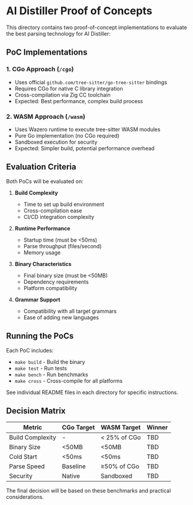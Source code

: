 # AI Distiller Proof of Concepts

This directory contains two proof-of-concept implementations to evaluate the best parsing technology for AI Distiller:

## PoC Implementations

### 1. CGo Approach (`/cgo`)
- Uses official `github.com/tree-sitter/go-tree-sitter` bindings
- Requires CGo for native C library integration
- Cross-compilation via Zig CC toolchain
- Expected: Best performance, complex build process

### 2. WASM Approach (`/wasm`)
- Uses Wazero runtime to execute tree-sitter WASM modules
- Pure Go implementation (no CGo required)
- Sandboxed execution for security
- Expected: Simpler build, potential performance overhead

## Evaluation Criteria

Both PoCs will be evaluated on:

1. **Build Complexity**
   - Time to set up build environment
   - Cross-compilation ease
   - CI/CD integration complexity

2. **Runtime Performance**
   - Startup time (must be <50ms)
   - Parse throughput (files/second)
   - Memory usage

3. **Binary Characteristics**
   - Final binary size (must be <50MB)
   - Dependency requirements
   - Platform compatibility

4. **Grammar Support**
   - Compatibility with all target grammars
   - Ease of adding new languages

## Running the PoCs

Each PoC includes:
- `make build` - Build the binary
- `make test` - Run tests
- `make bench` - Run benchmarks
- `make cross` - Cross-compile for all platforms

See individual README files in each directory for specific instructions.

## Decision Matrix

| Metric | CGo Target | WASM Target | Winner |
|--------|-----------|-------------|---------|
| Build Complexity | - | < 25% of CGo | TBD |
| Binary Size | <50MB | <50MB | TBD |
| Cold Start | <50ms | <50ms | TBD |
| Parse Speed | Baseline | ≥50% of CGo | TBD |
| Security | Native | Sandboxed | TBD |

The final decision will be based on these benchmarks and practical considerations.